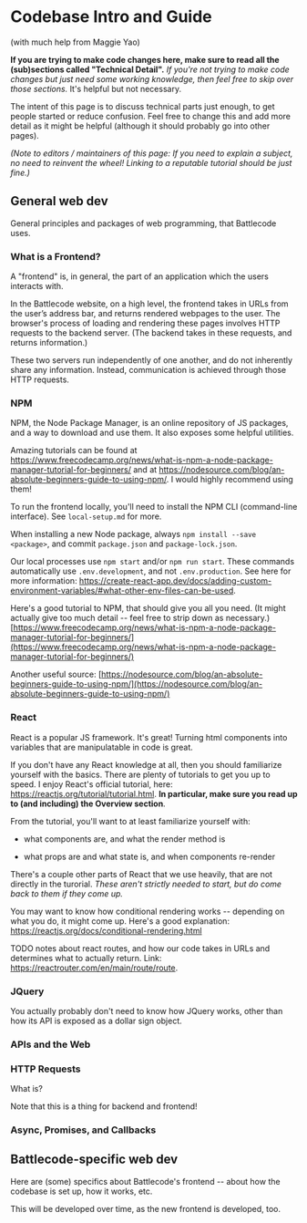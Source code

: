 <!-- TODO tracked in #49, expand this (especially writing about things that are already explained in other people's notes or in onboarding session) til nothing for this doc readily, easily comes to mind. In particular, _during onboarding session, take an audio recording_ and then use that to type this up after.
Need to be concise somehow. Need to be organized, somehow! Overall need to be readable.
Everything relevant from Maggie's docs should be here.

No need to come up with novel stuff to write. No need to do additional thinking, creating, researching, etc that hasn't already been done before. -->

# Codebase Intro and Guide

(with much help from Maggie Yao)

**If you are trying to make code changes here, make sure to read all the (sub)sections called "Technical Detail".** _If you're not trying to make code changes but just need some working knowledge, then feel free to skip over those sections._ It's helpful but not necessary.

The intent of this page is to discuss technical parts just enough, to get people started or reduce confusion. Feel free to change this and add more detail as it might be helpful (although it should probably go into other pages).

_(Note to editors / maintainers of this page: If you need to explain a subject, no need to reinvent the wheel! Linking to a reputable tutorial should be just fine.)_

## General web dev

General principles and packages of web programming, that Battlecode uses.

### What is a Frontend?

A "frontend" is, in general, the part of an application which the users interacts with.

In the Battlecode website, on a high level, the frontend takes in URLs from the user’s address bar, and returns rendered webpages to the user. The browser's process of loading and rendering these pages involves HTTP requests to the backend server. (The backend takes in these requests, and returns information.)

These two servers run independently of one another, and do not inherently share any information. Instead, communication is achieved through those HTTP requests.

### NPM

NPM, the Node Package Manager, is an online repository of JS packages, and a way to download and use them. It also exposes some helpful utilities.

Amazing tutorials can be found at https://www.freecodecamp.org/news/what-is-npm-a-node-package-manager-tutorial-for-beginners/ and at https://nodesource.com/blog/an-absolute-beginners-guide-to-using-npm/. I would highly recommend using them!

To run the frontend locally, you'll need to install the NPM CLI (command-line interface). See `local-setup.md` for more.

When installing a new Node package, always `npm install --save <package>`, and commit `package.json` and `package-lock.json`.

Our local processes use `npm start` and/or `npm run start`. These commands automatically use `.env.development`, and not `.env.production`. See here for more information: https://create-react-app.dev/docs/adding-custom-environment-variables/#what-other-env-files-can-be-used.

Here's a good tutorial to NPM, that should give you all you need. (It might actually give too much detail -- feel free to strip down as necessary.) [https://www.freecodecamp.org/news/what-is-npm-a-node-package-manager-tutorial-for-beginners/](https://www.freecodecamp.org/news/what-is-npm-a-node-package-manager-tutorial-for-beginners/)

Another useful source: [https://nodesource.com/blog/an-absolute-beginners-guide-to-using-npm/](https://nodesource.com/blog/an-absolute-beginners-guide-to-using-npm/)

### React

React is a popular JS framework. It's great! Turning html components into variables that are manipulatable in code is great.

If you don't have any React knowledge at all, then you should familiarize yourself with the basics. There are plenty of tutorials to get you up to speed. I enjoy React's official tutorial, here: https://reactjs.org/tutorial/tutorial.html. **In particular, make sure you read up to (and including) the Overview section**.

From the tutorial, you'll want to at least familiarize yourself with:

- what components are, and what the render method is

- what props are and what state is, and when components re-render

There's a couple other parts of React that we use heavily, that are not directly in the turorial. _These aren't strictly needed to start, but do come back to them if they come up._

You may want to know how conditional rendering works -- depending on what you do, it might come up. Here's a good explanation: https://reactjs.org/docs/conditional-rendering.html

TODO notes about react routes, and how our code takes in URLs and determines what to actually return. Link: https://reactrouter.com/en/main/route/route.


### JQuery

You actually probably don't need to know how JQuery works, other than how its API is exposed as a dollar sign object.
<!-- TODO good links? tracked in #49 -->

### APIs and the Web

### HTTP Requests

What is?
<!-- TODO Link to a small explanation. tracked in #49 -->
Note that this is a thing for backend and frontend!


<!-- TODO link to a small explanation. tracked in #49 -->

### Async, Promises, and Callbacks

<!-- TODO one-sentence description if at all. tracked in #49
Any linked explanation or explanation we write ought to discuss
- at a high level, what async programming is
- promises in vanilla JS first,
- and then how JQuery's AJAX works -->

## Battlecode-specific web dev

Here are (some) specifics about Battlecode's frontend -- about how the codebase is set up, how it works, etc.

This will be developed over time, as the new frontend is developed, too.


<!-- ## Legacy stuff

The following are legacy notes from the old frontend. Copy-paste as you please.

### Injection from the root up

So first, from the bottom, what creates our pages? Ultimately, our page is `public/index.html` with some js running.

#### Technical Detail

We serve, _at first_, a static webpage. Go to `public/index.html` to see it. It contains simply a div called "root", and also a lot of imports. Many of those imports are third-party imports, of CSS/JS that we pull from external websites, or that we have downloaded but made some small tweaks to. See the `public` folder.

But note also `src/index.js`, and especially its last few lines, is run on `public/index.html`. Look up how injecting a react root works (and add a link, or Nathan can dig it up too). I forget the end result, but basically, the js at `src/index.js` is shoved into that div called "root".

### Routes

#### Technical Detail

See `src/index.js` for how we expose a single-page app, with routes and matching components, and especially to see how we only expose some routes.

Our API hits backend, and sometimes hits other external sites too
 -->
